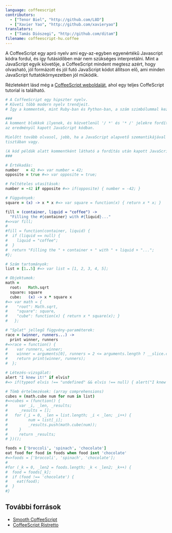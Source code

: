 ```yaml
---
language: coffeescript
contributors:
  - ["Tenor Biel", "http://github.com/L8D"]
  - ["Xavier Yao", "http://github.com/xavieryao"]
translators:
  - ["Tamás Diószegi", "http://github.com/ditam"]
filename: coffeescript-hu.coffee
---
```


A CoffeeScript egy apró nyelv ami egy-az-egyben egyenértékű Javascript kódra fordul, és így futásidőben már nem szükséges interpretálni.
Mint a JavaScript egyik követője, a CoffeeScript mindent megtesz azért, hogy olvasható, jól formázott és jól futó JavaScript kódot állítson elő, ami minden JavaScript futtatókörnyezetben jól működik.

Rézletekért lásd még a [CoffeeScript weboldalát](http://coffeescript.org/), ahol egy teljes CoffeScript tutorial is található.

```coffeescript
# A CoffeeScript egy hipszter nyelv.
# Követi több modern nyelv trendjeit.
# Így a kommentek, mint Ruby-ban és Python-ban, a szám szimbólummal kezdődnek.

###
A komment blokkok ilyenek, és közvetlenül '/ *' és '* /' jelekre fordítódnak
az eredményül kapott JavaScript kódban.

Mielőtt tovább olvasol, jobb, ha a JavaScript alapvető szemantikájával
tisztában vagy.

(A kód példák alatt kommentként látható a fordítás után kapott JavaScript kód.)
###

# Értékadás:
number   = 42 #=> var number = 42;
opposite = true #=> var opposite = true;

# Feltételes utasítások:
number = -42 if opposite #=> if(opposite) { number = -42; }

# Függvények:
square = (x) -> x * x #=> var square = function(x) { return x * x; }

fill = (container, liquid = "coffee") ->
  "Filling the #{container} with #{liquid}..."
#=>var fill;
#
#fill = function(container, liquid) {
#  if (liquid == null) {
#    liquid = "coffee";
#  }
#  return "Filling the " + container + " with " + liquid + "...";
#};

# Szám tartományok:
list = [1..5] #=> var list = [1, 2, 3, 4, 5];

# Objektumok:
math =
  root:   Math.sqrt
  square: square
  cube:   (x) -> x * square x
#=> var math = {
#    "root": Math.sqrt,
#    "square": square,
#    "cube": function(x) { return x * square(x); }
#   };

# "Splat" jellegű függvény-paraméterek:
race = (winner, runners...) ->
  print winner, runners
#=>race = function() {
#    var runners, winner;
#    winner = arguments[0], runners = 2 <= arguments.length ? __slice.call(arguments, 1) : [];
#    return print(winner, runners);
#  };

# Létezés-vizsgálat:
alert "I knew it!" if elvis?
#=> if(typeof elvis !== "undefined" && elvis !== null) { alert("I knew it!"); }

# Tömb értelmezések: (array comprehensions)
cubes = (math.cube num for num in list)
#=>cubes = (function() {
#	  var _i, _len, _results;
#	  _results = [];
# 	for (_i = 0, _len = list.length; _i < _len; _i++) {
#		  num = list[_i];
#		  _results.push(math.cube(num));
#	  }
#	  return _results;
# })();

foods = ['broccoli', 'spinach', 'chocolate']
eat food for food in foods when food isnt 'chocolate'
#=>foods = ['broccoli', 'spinach', 'chocolate'];
#
#for (_k = 0, _len2 = foods.length; _k < _len2; _k++) {
#  food = foods[_k];
#  if (food !== 'chocolate') {
#    eat(food);
#  }
#}
```

## További források

- [Smooth CoffeeScript](http://autotelicum.github.io/Smooth-CoffeeScript/)
- [CoffeeScript Ristretto](https://leanpub.com/coffeescript-ristretto/read)